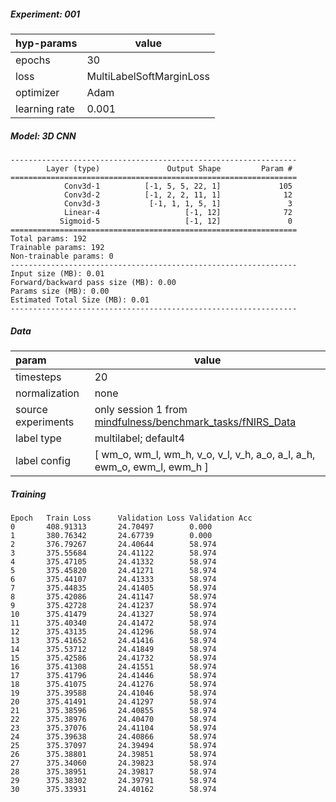 ##### Experiment: 001


| hyp-params    | value                    |
| :------------ | ------------------------ |
| epochs        | 30                       |
| loss          | MultiLabelSoftMarginLoss |
| optimizer     | Adam                     |
| learning rate | 0.001                    |

##### Model: 3D CNN

``` 
----------------------------------------------------------------
        Layer (type)               Output Shape         Param #
================================================================
            Conv3d-1          [-1, 5, 5, 22, 1]             105
            Conv3d-2          [-1, 2, 2, 11, 1]              12
            Conv3d-3           [-1, 1, 1, 5, 1]               3
            Linear-4                   [-1, 12]              72
           Sigmoid-5                   [-1, 12]               0
================================================================
Total params: 192
Trainable params: 192
Non-trainable params: 0
----------------------------------------------------------------
Input size (MB): 0.01
Forward/backward pass size (MB): 0.00
Params size (MB): 0.00
Estimated Total Size (MB): 0.01
----------------------------------------------------------------
```

##### Data

| param              | value                                                        |
| :----------------- | ------------------------------------------------------------ |
| timesteps          | 20                                                           |
| normalization      | none                                                         |
| source experiments | only session 1 from [mindfulness/benchmark_tasks/fNIRS_Data](https://github.com/lmhirshf/mindfulness/tree/master/benchmark_tasks/data/fNIRS_Data) |
| label type         | multilabel; default4                                         |
| label config       | [ wm_o, wm_l, wm_h, v_o, v_l, v_h, a_o, a_l, a_h, ewm_o, ewm_l, ewm_h ] |

##### Training

```
Epoch   Train Loss      Validation Loss Validation Acc
0       408.91313       24.70497        0.000
1       380.76342       24.67739        0.000
2       376.79267       24.40644        58.974
3       375.55684       24.41122        58.974
4       375.47105       24.41332        58.974
5       375.45820       24.41271        58.974
6       375.44107       24.41333        58.974
7       375.44835       24.41405        58.974
8       375.42086       24.41147        58.974
9       375.42728       24.41237        58.974
10      375.41479       24.41327        58.974
11      375.40340       24.41472        58.974
12      375.43135       24.41296        58.974
13      375.41652       24.41416        58.974
14      375.53712       24.41849        58.974
15      375.42586       24.41732        58.974
16      375.41308       24.41551        58.974
17      375.41796       24.41446        58.974
18      375.41075       24.41276        58.974
19      375.39588       24.41046        58.974
20      375.41491       24.41297        58.974
21      375.38596       24.40855        58.974
22      375.38976       24.40470        58.974
23      375.37076       24.41104        58.974
24      375.39638       24.40866        58.974
25      375.37097       24.39494        58.974
26      375.38801       24.39851        58.974
27      375.34060       24.39823        58.974
28      375.38951       24.39817        58.974
29      375.38302       24.39791        58.974
30      375.33931       24.40162        58.974
```


